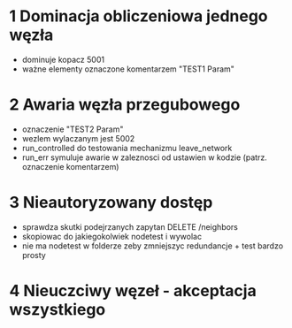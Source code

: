 # 1 Dominacja obliczeniowa jednego węzła
* dominuje kopacz 5001
* ważne elementy oznaczone komentarzem "TEST1 Param"
# 2 Awaria węzła przegubowego
* oznaczenie "TEST2 Param"
* wezlem wylaczanym jest 5002
* run_controlled do testowania mechanizmu leave_network
* run_err symuluje awarie w zaleznosci od ustawien w kodzie (patrz. oznaczenie komentarzem)
# 3 Nieautoryzowany dostęp
* sprawdza skutki podejrzanych zapytan DELETE /neighbors
* skopiowac do jakiegokolwiek nodetest i wywolac
* nie ma nodetest w folderze zeby zmniejszyc redundancje + test bardzo prosty
# 4 Nieuczciwy węzeł - akceptacja wszystkiego